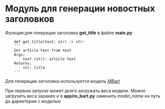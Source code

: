 # Модуль для генерации новостных заголовков

Функция для генерации заголовка <b>get_title</b> в файле <b>main.py</b>

        def get_title(text: str) -> str:
        '''
        Get article text from text
        Args:
            text (str): article text
        Returns:
            str: title
        '''

Для генерации заголовка используется модель [MBart](https://huggingface.co/IlyaGusev/mbart_ru_sum_gazeta)

При первом запуске может долго загружать веса модели. Можно загрузить веса заранее и в <b>app/m_bart.py</b> заменить <i>model_name</i> на путь до директории с моделью